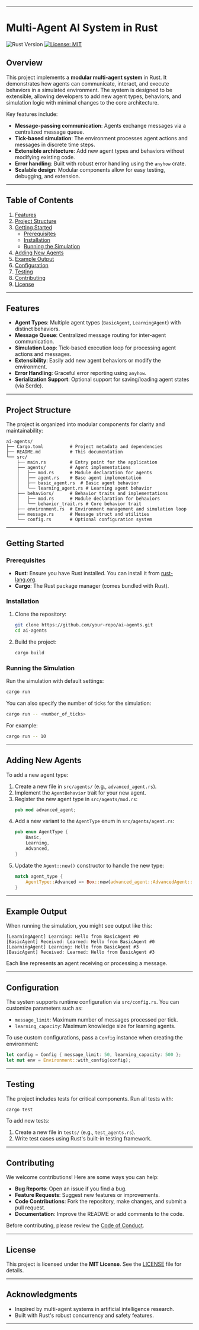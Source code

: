 
---

# Multi-Agent AI System in Rust

![Rust Version](https://img.shields.io/badge/Rust-1.68+-blue.svg)
[![License: MIT](https://img.shields.io/badge/License-MIT-yellow.svg)](https://opensource.org/licenses/MIT)

## Overview


This project implements a **modular multi-agent system** in Rust. It demonstrates how agents can communicate, interact, and execute behaviors in a simulated environment. The system is designed to be extensible, allowing developers to add new agent types, behaviors, and simulation logic with minimal changes to the core architecture.

Key features include:
- **Message-passing communication**: Agents exchange messages via a centralized message queue.
- **Tick-based simulation**: The environment processes agent actions and messages in discrete time steps.
- **Extensible architecture**: Add new agent types and behaviors without modifying existing code.
- **Error handling**: Built with robust error handling using the `anyhow` crate.
- **Scalable design**: Modular components allow for easy testing, debugging, and extension.

---

## Table of Contents

1. [Features](#features)
2. [Project Structure](#project-structure)
3. [Getting Started](#getting-started)
   - [Prerequisites](#prerequisites)
   - [Installation](#installation)
   - [Running the Simulation](#running-the-simulation)
4. [Adding New Agents](#adding-new-agents)
5. [Example Output](#example-output)
6. [Configuration](#configuration)
7. [Testing](#testing)
8. [Contributing](#contributing)
9. [License](#license)

---

## Features

- **Agent Types**: Multiple agent types (`BasicAgent`, `LearningAgent`) with distinct behaviors.
- **Message Queue**: Centralized message routing for inter-agent communication.
- **Simulation Loop**: Tick-based execution loop for processing agent actions and messages.
- **Extensibility**: Easily add new agent behaviors or modify the environment.
- **Error Handling**: Graceful error reporting using `anyhow`.
- **Serialization Support**: Optional support for saving/loading agent states (via Serde).

---

## Project Structure

The project is organized into modular components for clarity and maintainability:

```
ai-agents/
├── Cargo.toml          # Project metadata and dependencies
├── README.md           # This documentation
└── src/
    ├── main.rs         # Entry point for the application
    ├── agents/         # Agent implementations
    │   ├── mod.rs      # Module declaration for agents
    │   ├── agent.rs    # Base agent implementation
    │   ├── basic_agent.rs  # Basic agent behavior
    │   └── learning_agent.rs # Learning agent behavior
    ├── behaviors/      # Behavior traits and implementations
    │   ├── mod.rs      # Module declaration for behaviors
    │   └── behavior_trait.rs # Core behavior trait
    ├── environment.rs  # Environment management and simulation loop
    ├── message.rs      # Message struct and utilities
    └── config.rs       # Optional configuration system
```

---

## Getting Started

### Prerequisites

- **Rust**: Ensure you have Rust installed. You can install it from [rust-lang.org](https://www.rust-lang.org/tools/install).
- **Cargo**: The Rust package manager (comes bundled with Rust).

### Installation

1. Clone the repository:
   ```bash
   git clone https://github.com/your-repo/ai-agents.git
   cd ai-agents
   ```

2. Build the project:
   ```bash
   cargo build
   ```

### Running the Simulation

Run the simulation with default settings:
```bash
cargo run
```

You can also specify the number of ticks for the simulation:
```bash
cargo run -- <number_of_ticks>
```

For example:
```bash
cargo run -- 10
```

---

## Adding New Agents

To add a new agent type:
1. Create a new file in `src/agents/` (e.g., `advanced_agent.rs`).
2. Implement the `AgentBehavior` trait for your new agent.
3. Register the new agent type in `src/agents/mod.rs`:
   ```rust
   pub mod advanced_agent;
   ```
4. Add a new variant to the `AgentType` enum in `src/agents/agent.rs`:
   ```rust
   pub enum AgentType {
       Basic,
       Learning,
       Advanced,
   }
   ```
5. Update the `Agent::new()` constructor to handle the new type:
   ```rust
   match agent_type {
       AgentType::Advanced => Box::new(advanced_agent::AdvancedAgent::default()),
   }
   ```

---

## Example Output

When running the simulation, you might see output like this:

```
[LearningAgent] Learning: Hello from BasicAgent #0
[BasicAgent] Received: Learned: Hello from BasicAgent #0
[LearningAgent] Learning: Hello from BasicAgent #3
[BasicAgent] Received: Learned: Hello from BasicAgent #3
```

Each line represents an agent receiving or processing a message.

---

## Configuration

The system supports runtime configuration via `src/config.rs`. You can customize parameters such as:
- `message_limit`: Maximum number of messages processed per tick.
- `learning_capacity`: Maximum knowledge size for learning agents.

To use custom configurations, pass a `Config` instance when creating the environment:
```rust
let config = Config { message_limit: 50, learning_capacity: 500 };
let mut env = Environment::with_config(config);
```

---

## Testing

The project includes tests for critical components. Run all tests with:
```bash
cargo test
```

To add new tests:
1. Create a new file in `tests/` (e.g., `test_agents.rs`).
2. Write test cases using Rust's built-in testing framework.

---

## Contributing

We welcome contributions! Here are some ways you can help:
- **Bug Reports**: Open an issue if you find a bug.
- **Feature Requests**: Suggest new features or improvements.
- **Code Contributions**: Fork the repository, make changes, and submit a pull request.
- **Documentation**: Improve the README or add comments to the code.

Before contributing, please review the [Code of Conduct](CODE_OF_CONDUCT.md).

---

## License

This project is licensed under the **MIT License**. See the [LICENSE](LICENSE) file for details.

---

## Acknowledgments

- Inspired by multi-agent systems in artificial intelligence research.
- Built with Rust's robust concurrency and safety features.

---

